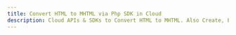 ---title: Convert HTML to MHTML via Php SDK in Clouddescription: Cloud APIs & SDKs to Convert HTML to MHTML. Also Create, Edit & Render Microsoft Word & OpenOffice documents in the Cloud.---